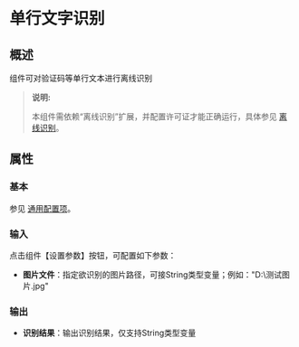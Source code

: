 # 单行文字识别

## 概述

组件可对验证码等单行文本进行离线识别

> **说明:**
>
> 本组件需依赖“离线识别”扩展，并配置许可证才能正确运行，具体参见 [离线识别](https://academy.encoo.com/wiki/Studio/Extensions/offlineOCR.md)。

## 属性

### 基本

参见 [通用配置项](../Appendix/CommonConfigurationItems.md)。

### 输入

点击组件【设置参数】按钮，可配置如下参数：
- **图片文件**：指定欲识别的图片路径，可接String类型变量；例如："D:\\测试图片.jpg"

### 输出

- **识别结果**：输出识别结果，仅支持String类型变量

